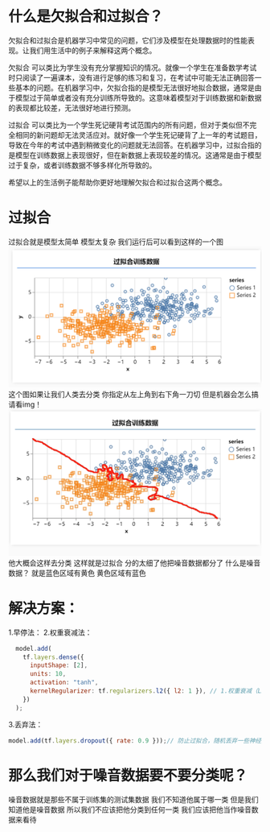 # 什么是欠拟合和过拟合？

欠拟合和过拟合是机器学习中常见的问题，它们涉及模型在处理数据时的性能表现。让我们用生活中的例子来解释这两个概念。

欠拟合 可以类比为学生没有充分掌握知识的情况。就像一个学生在准备数学考试时只阅读了一遍课本，没有进行足够的练习和复习，在考试中可能无法正确回答一些基本的问题。在机器学习中，欠拟合指的是模型无法很好地拟合数据，通常是由于模型过于简单或者没有充分训练所导致的。这意味着模型对于训练数据和新数据的表现都比较差，无法很好地进行预测。

过拟合 可以类比为一个学生死记硬背考试范围内的所有问题，但对于类似但不完全相同的新问题却无法灵活应对。就好像一个学生死记硬背了上一年的考试题目，导致在今年的考试中遇到稍微变化的问题就无法回答。在机器学习中，过拟合指的是模型在训练数据上表现很好，但在新数据上表现较差的情况。这通常是由于模型过于复杂，或者训练数据不够多样化所导致的。

希望以上的生活例子能帮助你更好地理解欠拟合和过拟合这两个概念。

# 过拟合
过拟合就是模型太简单 模型太复杂
我们运行后可以看到这样的一个图
![alt text](image.png)
这个图如果让我们人类去分类 你指定从左上角到右下角一刀切 但是机器会怎么搞 
请看img！
![alt text](微信图片编辑_20240511162121.jpg)
 他大概会这样去分类 这样就是过拟合 分的太细了他把噪音数据都分了 什么是噪音数据？
 就是蓝色区域有黄色 黄色区域有蓝色
# 解决方案：
1.早停法：
2.权重衰减法：
```javascript
  model.add(
    tf.layers.dense({
      inputShape: [2],
      units: 10,
      activation: "tanh",
      kernelRegularizer: tf.regularizers.l2({ l2: 1 }), // 1.权重衰减（L2正则化）
    })
  );
```
3.丢弃法：
```javascript
model.add(tf.layers.dropout({ rate: 0.9 }));// 防止过拟合，随机丢弃一些神经元
```

# 那么我们对于噪音数据要不要分类呢？
 噪音数据就是那些不属于训练集的测试集数据 我们不知道他属于哪一类 但是我们知道他是噪音数据 所以我们不应该把他分类到任何一类 我们应该把他当作噪音数据来看待
